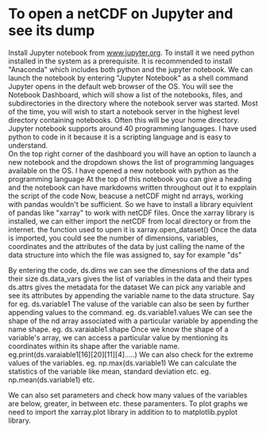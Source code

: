 # To open a netCDF on Jupyter and see its dump
Install Jupyter notebook from www.jupyter.org. To install it we need python installed in the system as a prerequisite. It is recommended to install "Anaconda" which includes both python and the jupyter notebook.
We can launch the notebook by entering "Jupyter Notebook" as a shell command
Jupyter opens in the default web browser of the OS. You will see the Notebook Dashboard, which will show a list of the notebooks, files, and subdirectories in the directory where the notebook server was started. Most of the time, you will wish to start a notebook server in the highest level directory containing notebooks. Often this will be your home directory.
Jupyter notebook supports around 40 programming languages. I have used python to code in it because it is a scripting language and is easy to understand.  
On the top right corner of the dashboard you will have an option to launch a new notebook and the dropdown shows the list of programming languages available on the OS. I have opened a new notebook with python as the programming language
At the top of this notebook you can give a heading and the notebook can have markdowns written throughout out it to expplain the script of the code
Now, beacuse a netCDF might nd arrays, working with pandas wouldn't be sufficient. So we have to install a library equivlent of pandas like "xarray" to work with netCDF files.
Once the xarray library is installed, we can either import the netCDF from local directory or from the internet. the function used to upen it is xarray.open_dataset()
Once the data is imported, you could see the number of dimensions, variables, coordinates and the attributes of the data by just calling the name of the data structure into which the file was assigned to, say for example "ds"


By entering the code, ds.dims we can see the dimesnions of the data and their size
ds.data_vars gives the list of variables in the data and their types
ds.attrs gives the metadata for the dataset
We can pick any variable and see its attributes by appending the variable name to the data structure. Say for eg. ds.variable1
The valuse of the variable can also be seen by further appending values to the command. eg. ds.variable1.values
We can see the shape of the nd array associated with a particular variable by appending the name shape. eg. ds.varaiable1.shape
Once we know the shape of a variable's array, we can access a particular value by mentioning its coordinates within its shape after the variable name. eg.print(ds.varaiable1[16][20][11][4].....)
We can also check for the extreme values of the variables. eg. np.max(ds.variable1)
We can calculate the statistics of the variable like mean, standard deviation etc.  eg. np.mean(ds.variable1) etc.


We can also set parameters and check how many values of the variables are below, greater, in between etc. these paramenters. 
To plot graphs we need to import the xarray.plot library in addition to to matplotlib.pyplot library. 






